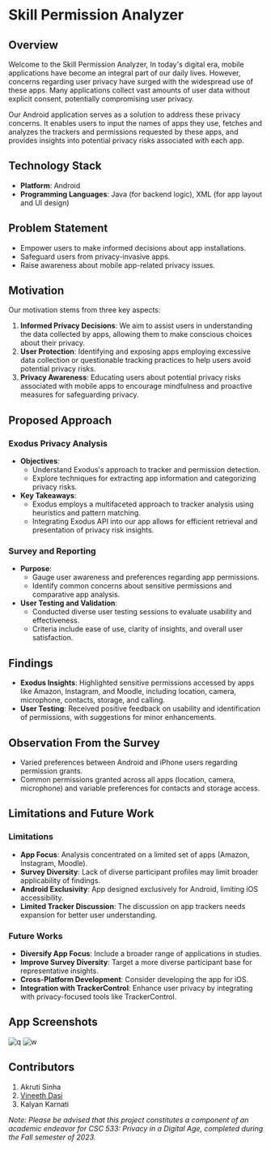 # Skill Permission Analyzer

## Overview
Welcome to the Skill Permission Analyzer, In today's digital era, mobile applications have become an integral part of our daily lives. However, concerns regarding user privacy have surged with the widespread use of these apps. Many applications collect vast amounts of user data without explicit consent, potentially compromising user privacy.

Our Android application serves as a solution to address these privacy concerns. It enables users to input the names of apps they use, fetches and analyzes the trackers and permissions requested by these apps, and provides insights into potential privacy risks associated with each app.

## Technology Stack
- **Platform**: Android
- **Programming Languages**: Java (for backend logic), XML (for app layout and UI design)
  
## Problem Statement
- Empower users to make informed decisions about app installations.
- Safeguard users from privacy-invasive apps.
- Raise awareness about mobile app-related privacy issues.

## Motivation
Our motivation stems from three key aspects:
1. **Informed Privacy Decisions**: We aim to assist users in understanding the data collected by apps, allowing them to make conscious choices about their privacy.
2. **User Protection**: Identifying and exposing apps employing excessive data collection or questionable tracking practices to help users avoid potential privacy risks.
3. **Privacy Awareness**: Educating users about potential privacy risks associated with mobile apps to encourage mindfulness and proactive measures for safeguarding privacy.

## Proposed Approach
### Exodus Privacy Analysis
- **Objectives**:
  - Understand Exodus's approach to tracker and permission detection.
  - Explore techniques for extracting app information and categorizing privacy risks.
- **Key Takeaways**:
  - Exodus employs a multifaceted approach to tracker analysis using heuristics and pattern matching.
  - Integrating Exodus API into our app allows for efficient retrieval and presentation of privacy risk insights.

### Survey and Reporting
- **Purpose**:
  - Gauge user awareness and preferences regarding app permissions.
  - Identify common concerns about sensitive permissions and comparative app analysis.
- **User Testing and Validation**:
  - Conducted diverse user testing sessions to evaluate usability and effectiveness.
  - Criteria include ease of use, clarity of insights, and overall user satisfaction.

## Findings
- **Exodus Insights**: Highlighted sensitive permissions accessed by apps like Amazon, Instagram, and Moodle, including location, camera, microphone, contacts, storage, and calling.
- **User Testing**: Received positive feedback on usability and identification of permissions, with suggestions for minor enhancements.

## Observation From the Survey
- Varied preferences between Android and iPhone users regarding permission grants.
- Common permissions granted across all apps (location, camera, microphone) and variable preferences for contacts and storage access.

## Limitations and Future Work
### Limitations
- **App Focus**: Analysis concentrated on a limited set of apps (Amazon, Instagram, Moodle).
- **Survey Diversity**: Lack of diverse participant profiles may limit broader applicability of findings.
- **Android Exclusivity**: App designed exclusively for Android, limiting iOS accessibility.
- **Limited Tracker Discussion**: The discussion on app trackers needs expansion for better user understanding.

### Future Works
- **Diversify App Focus**: Include a broader range of applications in studies.
- **Improve Survey Diversity**: Target a more diverse participant base for representative insights.
- **Cross-Platform Development**: Consider developing the app for iOS.
- **Integration with TrackerControl**: Enhance user privacy by integrating with privacy-focused tools like TrackerControl.

## App Screenshots
![q](https://github.com/vineeth-dasi/Skill_Permission_Analyzer/assets/36439540/bfbe18a0-a906-449c-9e89-d09af34a0e28)
![w](https://github.com/vineeth-dasi/Skill_Permission_Analyzer/assets/36439540/02af7a4f-02f8-41c5-9b04-eea4364cb061)

## Contributors
1. Akruti Sinha
2. [Vineeth Dasi](https://github.com/vineeth-dasi)
3. Kalyan Karnati

_Note: Please be advised that this project constitutes a component of an academic endeavor for CSC 533: Privacy in a Digital Age, completed during the Fall semester of 2023._
